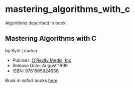 # mastering_algorithms_with_c
Algorithms described in book

## Mastering Algorithms with C
by Kyle Loudon
* Publiser: [O'Reylly Media, Inc](https://learning.oreilly.com/library/publisher/oreilly-media-inc/)
* Release Date: August 1999
* ISBN: 9781565924536

Book in safari books [here](https://learning.oreilly.com/library/view/mastering-algorithms-with/1565924533/)